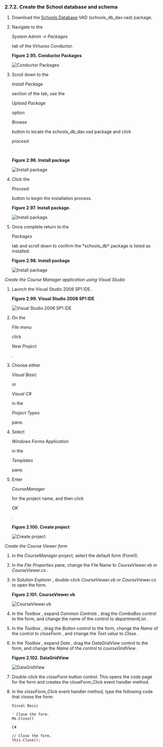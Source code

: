 <div id="installvsentcreatedb" class="section">

<div class="titlepage">

<div>

<div>

### 2.7.2. Create the School database and schema

</div>

</div>

</div>

<div class="orderedlist">

1.  Download the <a
    href="http://download.openlinksw.com/packages/5.0/virtuoso/schools_db_dav.vad"
    class="ulink" target="_top">Schools Database</a> VAD
    (schools_db_dav.vad) package.

2.  Navigate to the

    <span class="emphasis">*System Admin -\> Packages*</span>

    tab of the Virtuoso Conductor.

    <div class="figure-float">

    <div id="uado1" class="figure">

    **Figure 2.95. Conductor Packages**

    <div class="figure-contents">

    <div class="mediaobject">

    ![Conductor Packages](images/ui/uado1.png)

    </div>

    </div>

    </div>

      

    </div>

3.  Scroll down to the

    <span class="emphasis">*Install Package*</span>

    section of the tab, use the

    <span class="emphasis">*Upload Package*</span>

    option

    <span class="emphasis">*Browse*</span>

    button to locate the schools_db_dav.vad package and click

    <span class="emphasis">*proceed*</span>

    .

    <div class="figure-float">

    <div id="uado2" class="figure">

    **Figure 2.96. Install package**

    <div class="figure-contents">

    <div class="mediaobject">

    ![Install package](images/ui/uado2.png)

    </div>

    </div>

    </div>

      

    </div>

4.  Click the

    <span class="emphasis">*Proceed*</span>

    button to begin the installation process.

    <div class="figure-float">

    <div id="uado3" class="figure">

    **Figure 2.97. Install package.**

    <div class="figure-contents">

    <div class="mediaobject">

    ![Install package.](images/ui/uado3.png)

    </div>

    </div>

    </div>

      

    </div>

5.  Once complete return to the

    <span class="emphasis">*Packages*</span>

    tab and scroll down to confirm the \*schools_db\* package is listed
    as installed.

    <div class="figure-float">

    <div id="uado4" class="figure">

    **Figure 2.98. Install package**

    <div class="figure-contents">

    <div class="mediaobject">

    ![Install package](images/ui/uado4.png)

    </div>

    </div>

    </div>

      

    </div>

</div>

<span class="emphasis">*Create the Course Manager application using
Visual Studio*</span>

<div class="orderedlist">

1.  Launch the Visual Studio 2008 SP1 IDE.

    <div class="figure-float">

    <div id="uados1" class="figure">

    **Figure 2.99. Visual Studio 2008 SP1 IDE**

    <div class="figure-contents">

    <div class="mediaobject">

    ![Visual Studio 2008 SP1 IDE](images/ui/uados1.png)

    </div>

    </div>

    </div>

      

    </div>

2.  On the

    <span class="emphasis">*File menu*</span>

    click

    <span class="emphasis">*New Project*</span>

    .

3.  Choose either

    <span class="emphasis">*Visual Basic*</span>

    or

    <span class="emphasis">*Visual C#*</span>

    in the

    <span class="emphasis">*Project Types*</span>

    pane.

4.  Select

    <span class="emphasis">*Windows Forms Application*</span>

    in the

    <span class="emphasis">*Templates*</span>

    pane.

5.  Enter

    <span class="emphasis">*CourseManager*</span>

    for the project name, and then click

    <span class="emphasis">*OK*</span>

    .

    <div class="figure-float">

    <div id="uado5" class="figure">

    **Figure 2.100. Create project**

    <div class="figure-contents">

    <div class="mediaobject">

    ![Create project](images/ui/uado5.png)

    </div>

    </div>

    </div>

      

    </div>

</div>

<span class="emphasis">*Create the Course Viewer form*</span>

<div class="orderedlist">

1.  In the <span class="emphasis">*CourseManager*</span> project, select
    the default form (Form1).

2.  In the <span class="emphasis">*File Properties*</span> pane, change
    the File Name to <span class="emphasis">*CourseViewer.vb*</span> or
    <span class="emphasis">*CourseViewer.cs*</span> .

3.  In <span class="emphasis">*Solution Explorer*</span> , double-click
    <span class="emphasis">*CourseViewer.vb*</span> or
    <span class="emphasis">*CourseViewer.cs*</span> to open the form.

    <div class="figure-float">

    <div id="uado6" class="figure">

    **Figure 2.101. CourseViewer.vb**

    <div class="figure-contents">

    <div class="mediaobject">

    ![CourseViewer.vb](images/ui/uado6.png)

    </div>

    </div>

    </div>

      

    </div>

4.  In the <span class="emphasis">*Toolbox*</span> , expand
    <span class="emphasis">*Common Controls*</span> , drag the
    <span class="emphasis">*ComboBox*</span> control to the form, and
    change the name of the control to
    <span class="emphasis">*departmentList*</span> .

5.  In the <span class="emphasis">*Toolbox*</span> , drag the
    <span class="emphasis">*Button*</span> control to the form, change
    the <span class="emphasis">*Name*</span> of the control to
    <span class="emphasis">*closeForm*</span> , and change the
    <span class="emphasis">*Text value*</span> to
    <span class="emphasis">*Close*</span> .

6.  In the <span class="emphasis">*Toolbox*</span> , expand
    <span class="emphasis">*Data*</span> , drag the
    <span class="emphasis">*DataGridView*</span> control to the form,
    and change the <span class="emphasis">*Name*</span> of the control
    to <span class="emphasis">*courseGridView*</span> .

    <div class="figure-float">

    <div id="uado7" class="figure">

    **Figure 2.102. DataGridView**

    <div class="figure-contents">

    <div class="mediaobject">

    ![DataGridView](images/ui/uado7.png)

    </div>

    </div>

    </div>

      

    </div>

7.  Double-click the <span class="emphasis">*closeForm*</span> button
    control. This opens the code page for the form and creates the
    closeForm_Click event handler method.

8.  In the <span class="emphasis">*closeForm_Click*</span> event handler
    method, type the following code that closes the form:

    ``` programlisting
    Visual Basic

    ' Close the form.
    Me.Close()

    C#

    // Close the form.
    this.Close();
    ```

</div>

</div>
